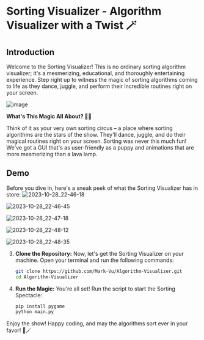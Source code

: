 # Sorting Visualizer - Algorithm Visualizer with a Twist 🪄

## Introduction

Welcome to the Sorting Visualizer! This is no ordinary sorting algorithm visualizer; it's a mesmerizing, educational, and thoroughly entertaining experience. Step right up to witness the magic of sorting algorithms coming to life as they dance, juggle, and perform their incredible routines right on your screen. 

![image](https://github.com/Mark-Vu/Algorithm-Visualizer/assets/60988497/f43fcdfa-0e57-4ef2-94c9-b696b3abd5ae)


**What's This Magic All About? 🎩✨**

Think of it as your very own sorting circus – a place where sorting algorithms are the stars of the show. They'll dance, juggle, and do their magical routines right on your screen. Sorting was never this much fun! We've got a GUI that's as user-friendly as a puppy and animations that are more mesmerizing than a lava lamp.

## Demo

Before you dive in, here's a sneak peek of what the Sorting Visualizer has in store:
![2023-10-28_22-46-18](https://github.com/Mark-Vu/Algorithm-Visualizer/assets/60988497/bfcbdac3-7578-4473-b42f-220ff03574ee)

![2023-10-28_22-46-45](https://github.com/Mark-Vu/Algorithm-Visualizer/assets/60988497/46837c84-7a4c-4952-ac0b-6bdc20df58a5)

![2023-10-28_22-47-18](https://github.com/Mark-Vu/Algorithm-Visualizer/assets/60988497/10623894-cada-454a-a043-1ca732b87169)

![2023-10-28_22-48-12](https://github.com/Mark-Vu/Algorithm-Visualizer/assets/60988497/f66e268d-25f5-496f-99db-0e295a63b33d)

![2023-10-28_22-48-35](https://github.com/Mark-Vu/Algorithm-Visualizer/assets/60988497/87615cc5-a23c-4064-8194-5d9411047a0e)

3. **Clone the Repository:** Now, let's get the Sorting Visualizer on your machine. Open your terminal and run the following commands:

    ```bash
    git clone https://github.com/Mark-Vu/Algorithm-Visualizer.git
    cd Algorithm-Visualizer
    ```

4. **Run the Magic:** You're all set! Run the script to start the Sorting Spectacle:
    ```bash
    pip install pygame
    python main.py
    ```

Enjoy the show!
Happy coding, and may the algorithms sort ever in your favor! 🚀🪄

